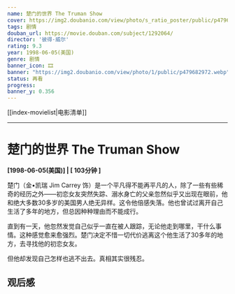 ```yaml
---
name: 楚门的世界 The Truman Show
cover: https://img2.doubanio.com/view/photo/s_ratio_poster/public/p479682972.webp
tags: 剧情
douban_url: https://movie.douban.com/subject/1292064/
director: '彼得·威尔'
rating: 9.3
year: 1998-06-05(美国)
genre: 剧情
banner_icon: 🎞
banner: "https://img2.doubanio.com/view/photo/1/public/p479682972.webp"
status: 再看
progress: 
banner_y: 0.356
---
```


[[index-movielist|电影清单]]

---

# 楚门的世界 The Truman Show

**[1998-06-05(美国)] | [ 103分钟 ]** 

楚门（金•凯瑞 Jim Carrey 饰）是一个平凡得不能再平凡的人，除了一些有些稀奇的经历之外——初恋女友突然失踪、溺水身亡的父亲忽然似乎又出现在眼前，他和绝大多数30多岁的美国男人绝无异样。这令他倍感失落。他也曾试过离开自己生活了多年的地方，但总因种种理由而不能成行。

















直到有一天，他忽然发觉自己似乎一直在被人跟踪，无论他走到哪里，干什么事情。这种感觉愈来愈强烈。楚门决定不惜一切代价逃离这个他生活了30多年的地方，去寻找他的初恋女友。

















但他却发现自己怎样也逃不出去。真相其实很残忍。

## 观后感

